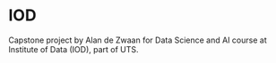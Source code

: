 # IOD

Capstone project by Alan de Zwaan for Data Science and AI course at Institute of Data (IOD), part of UTS. 
